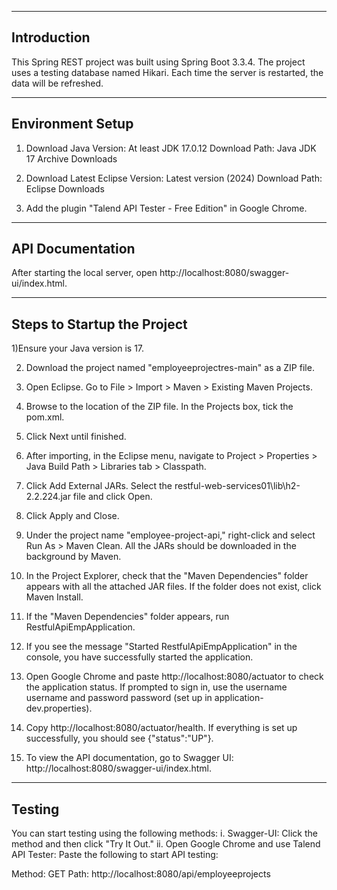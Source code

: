 
----------------------------------------------------
Introduction 
----------------------------------------------------
This Spring REST project was built using Spring Boot 3.3.4. 
The project uses a testing database named Hikari. 
Each time the server is restarted, the data will be refreshed.

----------------------------------------------------
Environment Setup
----------------------------------------------------
1) Download Java
Version: At least JDK 17.0.12
Download Path: Java JDK 17 Archive Downloads

2) Download Latest Eclipse
Version: Latest version (2024)
Download Path: Eclipse Downloads

3) Add the plugin "Talend API Tester - Free Edition" in Google Chrome.


----------------------------------------------------
API Documentation
----------------------------------------------------
After starting the local server, open http://localhost:8080/swagger-ui/index.html.

----------------------------------------------------
Steps to Startup the Project
----------------------------------------------------
1)Ensure your Java version is 17.

2) Download the project named "employeeprojectres-main" as a ZIP file.
   
4) Open Eclipse. Go to File > Import > Maven > Existing Maven Projects.
   
6) Browse to the location of the ZIP file. In the Projects box, tick the pom.xml.
   
8) Click Next until finished.
   
10) After importing, in the Eclipse menu, navigate to Project > Properties > Java Build Path > Libraries tab > Classpath.
    
12) Click Add External JARs. Select the restful-web-services01\lib\h2-2.2.224.jar file and click Open.
    
14) Click Apply and Close.
    
16) Under the project name "employee-project-api," right-click and select Run As > Maven Clean. All the JARs should be downloaded in the background by Maven.
    
18) In the Project Explorer, check that the "Maven Dependencies" folder appears with all the attached JAR files. If the folder does not exist, click Maven Install.
    
20) If the "Maven Dependencies" folder appears, run RestfulApiEmpApplication.
    
22) If you see the message "Started RestfulApiEmpApplication" in the console, you have successfully started the application.
    
24) Open Google Chrome and paste http://localhost:8080/actuator to check the application status. If prompted to sign in, use the username username and password password (set up in application-dev.properties).
    
26) Copy http://localhost:8080/actuator/health. If everything is set up successfully, you should see {"status":"UP"}.
    
28) To view the API documentation, go to Swagger UI: http://localhost:8080/swagger-ui/index.html.

----------------------------------------------------
Testing
----------------------------------------------------
You can start testing using the following methods:
i. Swagger-UI: Click the method and then click "Try It Out."
ii. Open Google Chrome and use Talend API Tester: Paste the following to start API testing:

Method: GET
Path: http://localhost:8080/api/employeeprojects
